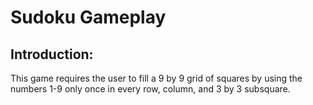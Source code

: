 # Sudoku Gameplay

## Introduction:
This game requires the user to fill a 9 by 9 grid of squares by using the numbers 1-9 only once in every row, column, and 3 by 3 subsquare.
